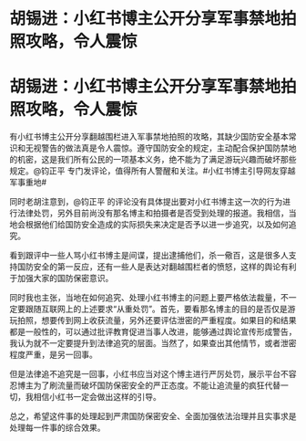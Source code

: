# 胡锡进：小红书博主公开分享军事禁地拍照攻略，令人震惊

# 胡锡进：小红书博主公开分享军事禁地拍照攻略，令人震惊

有小红书博主公开分享翻越围栏进入军事禁地拍照的攻略，其缺少国防安全基本常识和无视警告的做法真是令人震惊。遵守国防安全的规定，主动配合保护国防禁地的机密，这是我们所有公民的一项基本义务，绝不能为了满足游玩兴趣而破坏那些规定。@钧正平
专门发评论，值得所有人警醒和关注。#小红书博主引导网友穿越军事重地#

同时老胡注意到，@钧正平
的评论没有具体提出要对小红书博主这一次的行为进行法律处罚，另外目前尚没有那名博主和拍摄者是否受到处理的报道。我相信，当地会根据他们给国防安全造成的实际损失来决定是否予以进一步追究，以及如何追究。

看到跟评中一些人骂小红书博主是间谍，提出逮捕他们，杀一儆百，这是很多人支持国防安全的第一反应，还有一些人是表达对翻越围栏者的愤怒，这样的舆论有利于加强大家的国防保密意识。

同时我也主张，当地在如何追究、处理小红书博主的问题上要严格依法裁量，不一定要跟随互联网上的上述要求“从重处罚”。首先，要看那名博主的目的是否仅是游玩拍照，想要传到网上收获流量，另外还要评估泄密的严重程度。如果目的和结果都是一般性的，可以通过批评教育促进当事人改进，能够通过舆论宣传形成警告，我认为就不一定要提升到法律追究的层面。当然了，如果查出其他情节，或者泄密程度严重，是另一回事。

但是法律追不追究是一回事，小红书应当对这个博主进行严厉处罚，展示平台不容忍博主为了刷流量而破坏国防保密安全的严正态度。不能让追流量的疯狂代替一切，我相信小红书一定会做出这样的引导。

总之，希望这件事的处理起到严肃国防保密安全、全面加强依法治理并且实事求是处理每一件事的综合效果。

